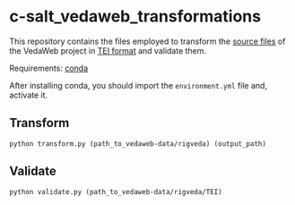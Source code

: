 # c-salt_vedaweb_transformations

This repository contains the files employed to transform the [source files](https://github.com/VedaWebProject/vedaweb-data) of the VedaWeb project in [TEI format](https://github.com/VedaWebProject/vedaweb-data/tree/main/rigveda/TEI) and validate them.

Requirements: [conda](https://docs.conda.io/en/latest/miniconda.html)

After installing conda, you should import the `environment.yml` file and, activate it.


## Transform

`python transform.py (path_to_vedaweb-data/rigveda) (output_path)`


## Validate

`python validate.py (path_to_vedaweb-data/rigveda/TEI)`
